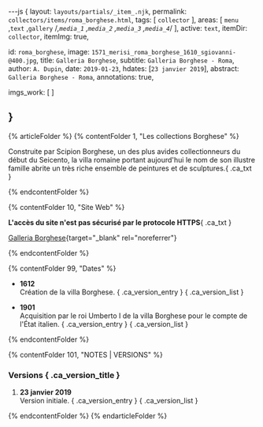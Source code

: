---js
{
  layout:    `layouts/partials/_item_.njk`,
  permalink: `collectors/items/roma_borghese.html`,
  tags:      [ `collector` ],
  areas:     [ `menu` ,`text` ,`gallery` /*,`media_1` ,`media_2` ,`media_3` ,`media_4`*/ ],
  active:    `text`,
  itemDir:   `collector`,
  itemImg:   true,
  
  id:        `roma_borghese`,
  image:     `1571_merisi_roma_borghese_1610_sgiovanni-@400.jpg`,
  title:     `Galleria Borghese`,
  subtitle:  `Galleria Borghese - Roma`,
  author:    `A. Dupin`,
  date:      `2019-01-23`,
  hdates:    [`23 janvier 2019`],
  abstract:  `Galleria Borghese - Roma`,
  annotations:  true,
  
  imgs_work:
  [
  ]

}
---

[comment]: # (======== Article ========)

{% articleFolder %}
{% contentFolder 1, "Les collections Borghese" %}

Construite par Scipion Borghese, un des plus avides collectionneurs du début du Seicento, la villa romaine portant aujourd'hui le nom de son illustre famille abrite un très riche ensemble de peintures et de sculptures.{ .ca_txt }

{% endcontentFolder %}

{% contentFolder 10, "Site Web" %}

**L'accès du site n'est pas sécurisé par le protocole HTTPS**{ .ca_txt }

[Galleria Borghese](http://www.galleriaborghese.beniculturali.it/it){target="_blank" rel="noreferrer"}

{% endcontentFolder %}

{% contentFolder 99, "Dates" %}

+ **1612**  
  Création de la villa Borghese. { .ca_version_entry }
{ .ca_version_list }

+ **1901**  
  Acquisition par le roi Umberto I de la villa Borghese pour le compte de l'État italien. { .ca_version_entry }
{ .ca_version_list }

{% endcontentFolder %}

[comment]: # (======== Footnotes ========)

{% contentFolder 101, "NOTES | VERSIONS" %}

[comment]: # (======== Historique ========)

### Versions { .ca_version_title }

1. **23 janvier 2019**  
  Version initiale. { .ca_version_entry }
{ .ca_version_list }

{% endcontentFolder %}
{% endarticleFolder %}
